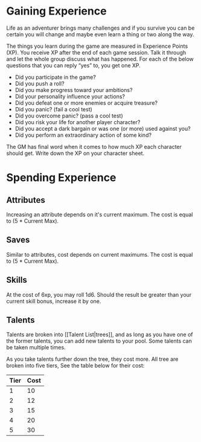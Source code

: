 # Gaining Experience
Life as an adventurer brings many challenges and if you survive you can be certain you will change and maybe even learn a thing or two along the way.

The things you learn during the game are measured in Experience Points (XP). You receive XP after the end of each game session. Talk it through and let the whole group discuss what has happened. For each of the below questions that you can reply “yes” to, you get one XP.

- Did you participate in the game?
- Did you push a roll?
- Did you make progress toward your ambitions?
- Did your personality influence your actions?
- Did you defeat one or more enemies or acquire treasure?
- Did you panic? (fail a cool test)
- Did you overcome panic? (pass a cool test)
- Did you risk your life for another player character?
- Did you accept a dark bargain or was one (or more) used against you?
- Did you perform an extraordinary action of some kind? 

The GM has final word when it comes to how much XP each character should get. Write down the XP on your character sheet.
# Spending Experience
## Attributes
Increasing an attribute depends on it's current maximum. The cost is equal to (5 * Current Max). 
## Saves
Similar to attributes, cost depends on current maximums. The cost is equal to (5 * Current Max). 
## Skills
At the cost of 6xp, you may roll 1d6. Should the result be greater than your current skill bonus, increase it by one.
## Talents
Talents are broken into [[Talent List|trees]], and as long as you have one of the former talents, you can add new talents to your pool. Some talents can be taken multiple times.

As you take talents further down the tree, they cost more. All tree are broken into five tiers, See the table below for their cost:

| Tier | Cost |
| ---- | ---- |
| 1    | 10   |
| 2    | 12   |
| 3    | 15   |
| 4    | 20   |
| 5    | 30   |

